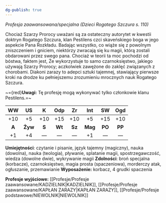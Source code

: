 ```yaml
---
dg-publish: true
---
```

*Profesja zaawansowana/specjalna (Dzieci Rogatego Szczura s. 110)*

Chociaż Szarzy Prorocy uważani są za ostateczny autorytet w kwestii doktryn Rogatego Szczura, klan Pestilens czci skaveńskiego boga w jego aspekcie Pana Rozkładu. Badając wszystko, co wiąże się z powolnym zniszczeniem i gniciem, niektórzy zwracają się ku magii, którą zostali obdarowani przez swego pana. Chociaż w teorii ta moc pochodzi od bóstwa, faktem jest, Że wykorzystuje to samo czarnoksięstwo, jakiego używają Szarzy Prorocy; aczkolwiek zawężone do zaklęć związanych z chorobami. Diakoni zarazy to adepci sztuki tajemnej, stawiający pierwsze kroki na drodze ku pełniejszemu zrozumieniu mrocznych nauk Rogatego Szczura.

~={red}**Uwagi:** Tę profesję mogą wykonywać tylko członkowie klanu Pestilens.=~

|  WW   |   US    |   K   |  Odp   |   Zr   |   Int   |   SW   |  Ogd   |
|:-----:|:-------:|:-----:|:------:|:------:|:-------:|:------:|:------:|
|  +10  |   +5    |  +10  |  +15   |  +10   |   +5    |  +15   |  +10   |
| **A** | **Żyw** | **S** | **Wt** | **Sz** | **Mag** | **PO** | **PP** |
|  +1   |   +4    |   —   |   —    |   —    |   +1    |   —    |   —    |

**Umiejętności**: czytanie i pisanie, język tajemny (magiczny), nauka (dowolna), nauka (teologia), pływanie, splatanie magii, spostrzegawczość, wiedza (dowolne dwie), wykrywanie magii
**Zdolności**: broń specjalna (korbacze), czarnoksięstwo, magia prosta (spaczeniowa), morderczy atak, ogłuszanie, przemawianie
**Wyposażenie:** korbacz, 4 grudki spaczenia

**Profesje wyjściowe:** [[Profesje/Profesje zaawansowane/KADZIELNIK\|KADZIELNIK]], [[Profesje/Profesje zaawansowane/KAPŁAN ZARAZY\|KAPŁAN ZARAZY]], [[Profesje/Profesje podstawowe/NIEWOLNIK\|NIEWOLNIK]]